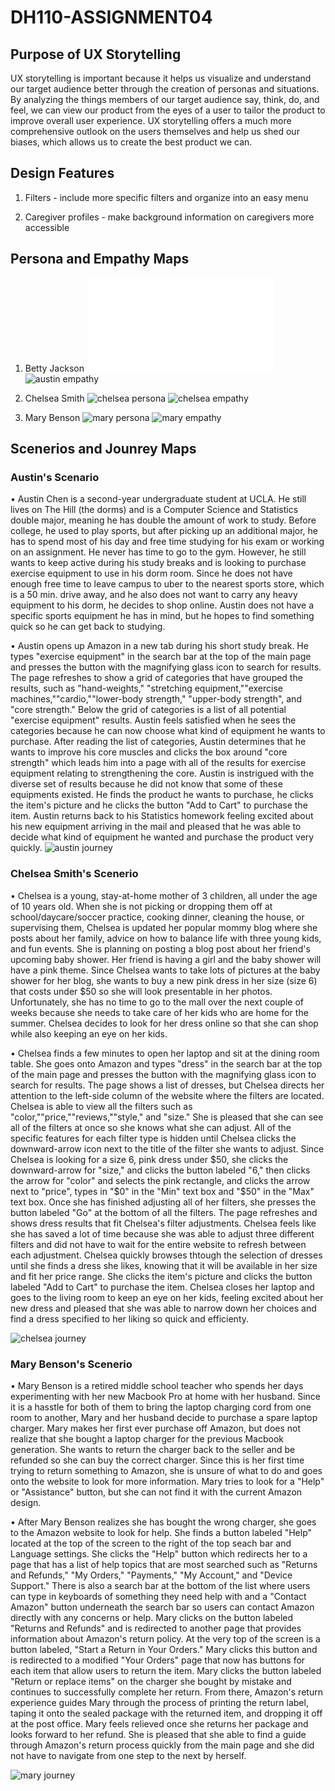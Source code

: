 # DH110-ASSIGNMENT04
## Purpose of UX Storytelling
UX storytelling is important because it helps us visualize and understand our target audience better through the creation of personas and situations. By analyzing the things members of our target audience say, think, do, and feel, we can view our product from the eyes of a user to tailor the product to improve overall user experience. UX storytelling offers a much more comprehensive outlook on the users themselves and help us shed our biases, which allows us to create the best product we can.


## Design Features
1. Filters - include more specific filters and organize into an easy menu

2. Caregiver profiles - make background information on caregivers more accessible


## Persona and Empathy Maps
1. Betty Jackson
![BettyJacksonPersona](BettyJacksonPersona.pdf)
![austin empathy](austinempathy.png)

2. Chelsea Smith
![chelsea persona](chelseapersona.png)
![chelsea empathy](chelseaempathy.png)

3. Mary Benson
![mary persona](marypersona.png)
![mary empathy](maryempathy.png)
## Scenerios and Jounrey Maps
### Austin's Scenario
• Austin Chen is a second-year undergraduate student at UCLA. He still lives on The Hill (the dorms) and is a Computer Science and Statistics double major, meaning he has double the amount of work to study. Before college, he used to play sports, but after picking up an additional major, he has to spend most of his day and free time studying for his exam or working on an assignment. He never has time to go to the gym. However, he still wants to keep active during his study breaks and is looking to purchase exercise equipment to use in his dorm room. Since he does not have enough free time to leave campus to uber to the nearest sports store, which is a 50 min. drive away, and he also does not want to carry any heavy equipment to his dorm, he decides to shop online. Austin does not have a specific sports equipment he has in mind, but he hopes to find something quick so he can get back to studying.

• Austin opens up Amazon in a new tab during his short study break. He types "exercise equipment" in the search bar at the top of the main page and presses the button with the magnifying glass icon to search for results. The page refreshes to show a grid of categories that have grouped the results, such as "hand-weights," "stretching equipment,""exercise machines,""cardio,""lower-body strength," "upper-body strength", and "core strength." Below the grid of categories is a list of all potential "exercise equipment" results. Austin feels satisfied when he sees the categories because he can now choose what kind of equipment he wants to purchase. After reading the list of categories, Austin determines that he wants to improve his core muscles and clicks the box around "core strength" which leads him into a page with all of the results for exercise equipment relating to strengthening the core. Austin is instrigued with the diverse set of results because he did not know that some of these equipments existed. He finds the product he wants to purchase, he clicks the item's picture and he clicks the button "Add to Cart" to purchase the item. Austin returns back to his Statistics homework feeling excited about his new equipment arriving in the mail and pleased that he was able to decide what kind of equipment he wanted and purchase the product very quickly.
![austin journey](austinjourney.png)

### Chelsea Smith's Scenerio
• Chelsea is a young, stay-at-home mother of 3 children, all under the age of 10 years old. When she is not picking or dropping them off at school/daycare/soccer practice, cooking dinner, cleaning the house, or supervising them, Chelsea is updated her popular mommy blog where she posts about her family, advice on how to balance life with three young kids, and fun events. She is planning on posting a blog post about her friend's upcoming baby shower. Her friend is having a girl and the baby shower will have a pink theme. Since Chelsea wants to take lots of pictures at the baby shower for her blog, she wants to buy a new pink dress in her size (size 6) that costs under $50 so she will look presentable in her photos. Unfortunately, she has no time to go to the mall over the next couple of weeks because she needs to take care of her kids who are home for the summer. Chelsea decides to look for her dress online so that she can shop while also keeping an eye on her kids.

• Chelsea finds a few minutes to open her laptop and sit at the dining room table. She goes onto Amazon and types "dress" in the search bar at the top of the main page and presses the button with the magnifying glass icon to search for results. The page shows a list of dresses, but Chelsea directs her attention to the left-side column of the website where the filters are located. Chelsea is able to view all the filters such as "color,""price,""reviews,""style," and "size." She is pleased that she can see all of the filters at once so she knows what she can adjust. All of the specific features for each filter type is hidden until Chelsea clicks the downward-arrow icon next to the title of the filter she wants to adjust. Since Chelsea is looking for a size 6, pink dress under $50, she clicks the downward-arrow for "size," and clicks the button labeled "6," then clicks the arrow for "color" and selects the pink rectangle, and clicks the arrow next to "price", types in "$0" in the "Min" text box and "$50" in the "Max" text box. Once she has finished adjusting all of her filters, she presses the button labeled "Go" at the bottom of all the filters. The page refreshes and shows dress results that fit Chelsea's filter adjustments. Chelsea feels like she has saved a lot of time because she was able to adjust three different filters and did not have to wait for the entire website to refresh between each adjustment. Chelsea quickly browses thtough the selection of dresses until she finds a dress she likes, knowing that it will be available in her size and fit her price range. She clicks the item's picture and clicks the button labeled "Add to Cart" to purchase the item. Chelsea closes her laptop and goes to the living room to keep an eye on her kids, feeling excited about her new dress and pleased that she was able to narrow down her choices and find a dress specified to her liking so quick and efficienty.

![chelsea journey](chelseajourney.png)

### Mary Benson's Scenerio
• Mary Benson is a retired middle school teacher who spends her days experimenting with her new Macbook Pro at home with her husband. Since it is a hasstle for both of them to bring the laptop charging cord from one room to another, Mary and her husband decide to purchase a spare laptop charger. Mary makes her first ever purchase off Amazon, but does not realize that she bought a laptop charger for the previous Macbook generation. She wants to return the charger back to the seller and be refunded so she can buy the correct charger. Since this is her first time trying to return something to Amazon, she is unsure of what to do and goes onto the website to look for more information. Mary tries to look for a "Help" or "Assistance" button, but she can not find it with the current Amazon design. 

• After Mary Benson realizes she has bought the wrong charger, she goes to the Amazon website to look for help. She finds a button labeled "Help" located at the top of the screen to the right of the top seach bar and Language settings. She clicks the "Help" button which redirects her to a page that has a list of help topics that are most searched such as "Returns and Refunds," "My Orders," "Payments," "My Account," and "Device Support." There is also a search bar at the bottom of the list where users can type in keyboards of something they need help with and a "Contact Amazon" button underneath the search bar so users can contact Amazon directly with any concerns or help. Mary clicks on the button labeled "Returns and Refunds" and is redirected to another page that provides information about Amazon's return policy. At the very top of the screen is a button labeled, "Start a Return in Your Orders." Mary clicks this button and is redirected to a modified "Your Orders" page that now has buttons for each item that allow users to return the item. Mary clicks the button labeled "Return or replace items" on the charger she bought by mistake and continues to successfully complete her return. From there, Amazon's return experience guides Mary through the process of printing the return label, taping it onto the sealed package with the returned item, and dropping it off at the post office. Mary feels relieved once she returns her package and looks forward to her refund. She is pleased that she able to find a guide through Amazon's return process quickly from the main page and she did not have to navigate from one step to the next by herself.

![mary journey](maryjourney.png)
